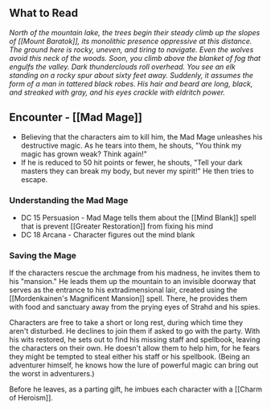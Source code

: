 ## What to Read
*North of the mountain lake, the trees begin their steady climb up the slopes of [[Mount Baratok]], its monolithic presence oppressive at this distance. The ground here is rocky, uneven, and tiring to navigate. Even the wolves avoid this neck of the woods. Soon, you climb above the blanket of fog that engulfs the valley. Dark thunderclouds roll overhead.
You see an elk standing on a rocky spur about sixty feet away. Suddenly, it assumes the form of a man in tattered black robes. His hair and beard are long, black, and streaked with gray, and his eyes crackle with eldritch power.*

## Encounter - [[Mad Mage]]
- Believing that the characters aim to kill him, the Mad Mage unleashes his destructive magic. As he tears into them, he shouts, "You think my magic has grown weak? Think again!" 
- If he is reduced to 50 hit points or fewer, he shouts, "Tell your dark masters they can break my body, but never my spirit!" He then tries to escape.

### Understanding the Mad Mage
- DC 15 Persuasion - Mad Mage tells them about the [[Mind Blank]] spell that is prevent [[Greater Restoration]] from fixing his mind
- DC 18 Arcana - Character figures out the mind blank

### Saving the Mage
If the characters rescue the archmage from his madness, he invites them to his "mansion." He leads them up the mountain to an invisible doorway that serves as the entrance to his extradimensional lair, created using the [[Mordenkainen's Magnificent Mansion]] spell. There, he provides them with food and sanctuary away from the prying eyes of Strahd and his spies. 

Characters are free to take a short or long rest, during which time they aren't disturbed.
He declines to join them if asked to go with the party. With his wits restored, he sets out to find his missing staff and spellbook, leaving the characters on their own. He doesn't allow them to help him, for he fears they might be tempted to steal either his staff or his spellbook. (Being an adventurer himself, he knows how the lure of powerful magic can bring out the worst in adventurers.) 

Before he leaves, as a parting gift, he imbues each character with a [[Charm of Heroism]].